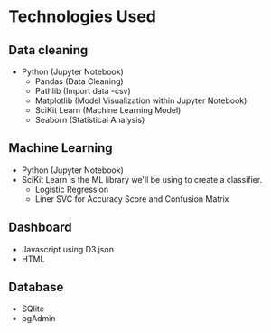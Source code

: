 # Technologies Used


## Data cleaning
- Python (Jupyter Notebook)
    - Pandas (Data Cleaning)
    - Pathlib (Import data -csv)
    - Matplotlib (Model Visualization within Jupyter Notebook)
    - SciKit Learn (Machine Learning Model)
    - Seaborn (Statistical Analysis) 

## Machine Learning
- Python (Jupyter Notebook)
- SciKit Learn is the ML library we'll be using to create a classifier. 
    - Logistic Regression
    - Liner SVC for Accuracy Score and Confusion Matrix
    

## Dashboard
- Javascript using D3.json
- HTML

##  Database
- SQlite
- pgAdmin

